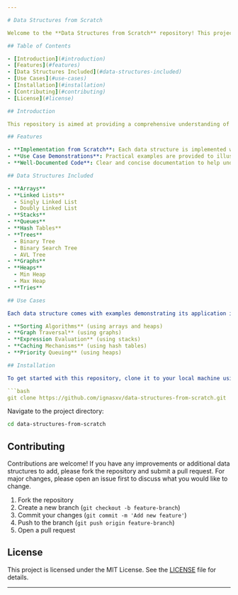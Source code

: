 ```yaml
---

# Data Structures from Scratch

Welcome to the **Data Structures from Scratch** repository! This project involves designing a variety of data structures from the ground up and demonstrating their application in different use cases.

## Table of Contents

- [Introduction](#introduction)
- [Features](#features)
- [Data Structures Included](#data-structures-included)
- [Use Cases](#use-cases)
- [Installation](#installation)
- [Contributing](#contributing)
- [License](#license)

## Introduction

This repository is aimed at providing a comprehensive understanding of fundamental data structures by implementing them from scratch. Each data structure is designed with clear, well-documented code and is accompanied by practical examples showcasing how and where it can be applied.

## Features

- **Implementation from Scratch**: Each data structure is implemented without relying on built-in libraries to ensure a deep understanding of its mechanics.
- **Use Case Demonstrations**: Practical examples are provided to illustrate how each data structure can be used in real-world scenarios.
- **Well-Documented Code**: Clear and concise documentation to help understand the implementation and usage.

## Data Structures Included

- **Arrays**
- **Linked Lists**
  - Singly Linked List
  - Doubly Linked List
- **Stacks**
- **Queues**
- **Hash Tables**
- **Trees**
  - Binary Tree
  - Binary Search Tree
  - AVL Tree
- **Graphs**
- **Heaps**
  - Min Heap
  - Max Heap
- **Tries**

## Use Cases

Each data structure comes with examples demonstrating its application in various scenarios, such as:

- **Sorting Algorithms** (using arrays and heaps)
- **Graph Traversal** (using graphs)
- **Expression Evaluation** (using stacks)
- **Caching Mechanisms** (using hash tables)
- **Priority Queuing** (using heaps)

## Installation

To get started with this repository, clone it to your local machine using the following command:

```bash
git clone https://github.com/ignasxv/data-structures-from-scratch.git
```

Navigate to the project directory:

```bash
cd data-structures-from-scratch
```

## Contributing

Contributions are welcome! If you have any improvements or additional data structures to add, please fork the repository and submit a pull request. For major changes, please open an issue first to discuss what you would like to change.

1. Fork the repository
2. Create a new branch (`git checkout -b feature-branch`)
3. Commit your changes (`git commit -m 'Add new feature'`)
4. Push to the branch (`git push origin feature-branch`)
5. Open a pull request

## License

This project is licensed under the MIT License. See the [LICENSE](LICENSE) file for details.

---
```

